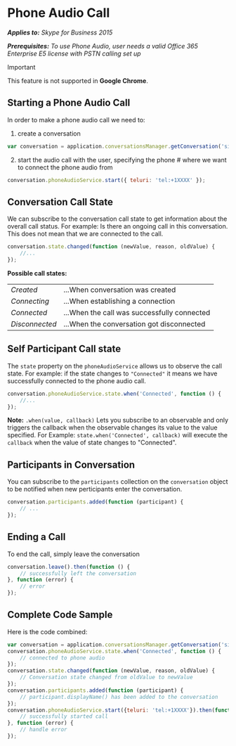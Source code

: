 
# Phone Audio Call

 _**Applies to:** Skype for Business 2015_
 
 _**Prerequisites:** To use Phone Audio, user needs a valid Office 365 Enterprise E5 license with PSTN calling set up_

> [!IMPORTANT]
> This feature is not supported in **Google Chrome**.

## Starting a Phone Audio Call

In order to make a phone audio call we need to:
1. create a conversation
```js
var conversation = application.conversationsManager.getConversation('sip:XXXX');
```
2. start the audio call with the user, specifying the phone # where we want to connect the phone audio from
```js
conversation.phoneAudioService.start({ teluri: 'tel:+1XXXX' });
```

## Conversation Call State
We can subscribe to the conversation call state to get information about the overall call status.
For example: Is there an ongoing call in this conversation. This does not mean that we are connected to the call.

```js
conversation.state.changed(function (newValue, reason, oldValue) {
    //...
});
```

**Possible call states:**

|||
|--------------|------------------------------------------|
| *Created* | ...When conversation was created
| *Connecting*    | ...When establishing a connection           |
| *Connected* | ...When the call was successfully connected |
| *Disconnected* | ...When the conversation got disconnected |

## Self Participant Call state
The `state` property on the `phoneAudioService` allows us to observe the call state.
For example: if the state changes to `"Connected"` it means we have successfully connected to the phone audio call.

```js
conversation.phoneAudioService.state.when('Connected', function () {
    //...
});
```

**Note:** `.when(value, callback)` Lets you subscribe to an observable and only triggers the callback when the observable changes its value to the value specified.
For Example: `state.when('Connected', callback)` will execute the `callback` when the value of state changes to "Connected".

## Participants in Conversation
You can subscribe to the `participants` collection on the `conversation` object to be notified when new perticipants enter the conversation.

```js
conversation.participants.added(function (participant) {
    // ...
});
```

## Ending a Call
To end the call, simply leave the conversation

```js
conversation.leave().then(function () {
    // successfully left the conversation
}, function (error) {
    // error
});
```

## Complete Code Sample
Here is the code combined:

```js
var conversation = application.conversationsManager.getConversation('sip:XXXX');
conversation.phoneAudioService.state.when('Connected', function () {
    // connected to phone audio
});
conversation.state.changed(function (newValue, reason, oldValue) {
    // Conversation state changed from oldValue to newValue
});
conversation.participants.added(function (participant) {
    // participant.displayName() has been added to the conversation
});
conversation.phoneAudioService.start({teluri: 'tel:+1XXXX'}).then(function() {
    // successfully started call
}, function (error) {
    // handle error
});
```
